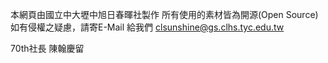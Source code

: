 本網頁由國立中大壢中旭日春暉社製作
所有使用的素材皆為開源(Open Source)
如有侵權之疑慮，請寄E-Mail 給我們
clsunshine@gs.clhs.tyc.edu.tw


70th社長 陳翰慶留
